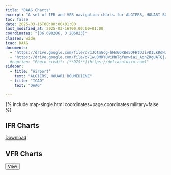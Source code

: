 ```yaml
---
title: "DAAG Charts"
excerpt: "A set of IFR and VFR navigation charts for ALGIERS, HOUARI BOUMEDIENE Airport"
toc: false
date: 2025-03-16T00:00:00+01:00
last_modified_at: 2025-03-16T00:00:00+01:00
coordinates: "[36.698286, 3.206823]"
classes: wide
icao: DAAG 
documents:
  - "https://drive.google.com/file/d/1JQtnGcg-hHs6ORBe5QFHtDJivDILkRdH/view"
  - "https://drive.google.com/file/d/1wu0MRYUViMnTgfenwiai_AqnZRgUATQj/view"
  #caption: "Photo credit: [**DZS**](https://deltazulusim.com)"
sidebar:
  - title: "Airport"
    text: "ALGIERS, HOUARI BOUMEDIENE"
  - title: "ICAO"
    text: "DAAG"

---
```


{% include map-single.html coordinates=page.coordinates military=false %}

## IFR Charts

<a href="https://deltazulusim.short.gy/charts/{{ page.icao | downcase }}" class="btn btn--success">
    <i class="fas fa-download"></i> Download
</a>

## VFR Charts

<button id="togglePdfButton" class="btn btn--success"><i class="fas fa-eye"></i> View</button>

<div id="pdfContainer" class="pdf-container" style="display: none;">
    <button id="prevDoc" class="prev-doc btn btn-secondary">Previous Document</button>
    <button id="nextDoc" class="next-doc btn btn-secondary">Next Document</button>
    <p class="loading-text">Loading PDF...</p>
    <div id="pdfViewer" class="pdf-scroll-container"></div>
</div>

<style>
    .pdf-container {
        margin-top: 10px;
        position: relative;
    }
    
    .pdf-scroll-container {
        overflow-y: auto;
        height: 600px;
        border: 1px solid #ddd;
        padding: 0;
        margin: 0;
        background-color: #f8f8f8;
        position: relative;
    }

    .open-external {
        position: absolute;
        top: 10px;
        right: 10px;
        font-size: 20px;
        color: #007bff;
        cursor: pointer;
        text-decoration: none;
        background: white;
        padding: 5px;
        border-radius: 5px;
        box-shadow: 0px 2px 4px rgba(0,0,0,0.2);
    }
</style>

<script>
document.addEventListener("DOMContentLoaded", function () {
    var pdfjsLib = window['pdfjs-dist/build/pdf'];
    pdfjsLib.GlobalWorkerOptions.workerSrc = "https://cdnjs.cloudflare.com/ajax/libs/pdf.js/2.16.105/pdf.worker.min.js";

    // ✅ Extracting the URLs dynamically from Jekyll YAML data
    var pdfUrls = [
        {% for doc in page.documents %}
            "{{ doc }}"{% unless forloop.last %}, {% endunless %}
        {% endfor %}
    ];

    var currentIndex = 0;
    var toggleButton = document.getElementById("togglePdfButton");
    var pdfContainer = document.getElementById("pdfContainer");
    var pdfViewer = document.getElementById("pdfViewer");
    var loadingText = document.querySelector(".loading-text");
    var prevDocBtn = document.getElementById("prevDoc");
    var nextDocBtn = document.getElementById("nextDoc");

    let pdfLoadingTask = null;
    let renderTask = null;
    let isLoading = false;

    function disableButtonsForTwoSeconds() {
        toggleButton.disabled = true;
        prevDocBtn.disabled = true;
        nextDocBtn.disabled = true;

        setTimeout(() => {
            toggleButton.disabled = false;
            prevDocBtn.disabled = (currentIndex === 0);
            nextDocBtn.disabled = (currentIndex === pdfUrls.length - 1);
        }, 2000);
    }

    async function loadPDF(pdfUrl) {
        disableButtonsForTwoSeconds();
        pdfViewer.innerHTML = "";
        loadingText.style.display = "block";

        try {
            if (pdfUrl.includes("drive.google.com")) {
                let fileId = pdfUrl.match(/\/d\/(.*?)\//);
                if (fileId) {
                    pdfUrl = `https://drive.google.com/file/d/${fileId[1]}/preview`;
                }

                let iframe = document.createElement("iframe");
                iframe.src = pdfUrl;
                iframe.width = "100%";
                iframe.height = "600px";
                iframe.style.border = "none";

                pdfViewer.appendChild(iframe);
                loadingText.style.display = "none";
                return;
            }

            pdfLoadingTask = pdfjsLib.getDocument({ url: pdfUrl });
            let pdfDoc = await pdfLoadingTask.promise;
            loadingText.style.display = "none";

            let page = await pdfDoc.getPage(1);
            let scale = 1.5;
            let viewport = page.getViewport({ scale: scale });

            let canvas = document.createElement("canvas");
            canvas.width = viewport.width;
            canvas.height = viewport.height;
            pdfViewer.appendChild(canvas);

            let ctx = canvas.getContext("2d");
            let renderContext = {
                canvasContext: ctx,
                viewport: viewport
            };

            renderTask = page.render(renderContext);
            await renderTask.promise;

        } catch (error) {
            console.error("Error loading PDF:", error);
            loadingText.textContent = "Failed to load PDF. Click View again.";
        }
    }

    prevDocBtn.addEventListener("click", function () {
        if (!isLoading && currentIndex > 0) {
            currentIndex--;
            disableButtonsForTwoSeconds();
            loadPDF(pdfUrls[currentIndex]);
        }
    });

    nextDocBtn.addEventListener("click", function () {
        if (!isLoading && currentIndex < pdfUrls.length - 1) {
            currentIndex++;
            disableButtonsForTwoSeconds();
            loadPDF(pdfUrls[currentIndex]);
        }
    });

    toggleButton.addEventListener("click", function () {
        disableButtonsForTwoSeconds();
        let icon = this.querySelector("i");
        let textNode = this.querySelector("span"); // Target the span for text

        if (pdfContainer.style.display === "block") {
            pdfContainer.style.display = "none";
            icon.classList.remove("fa-eye-slash");
            icon.classList.add("fa-eye");
            textNode.textContent = " View";
            toggleButton.classList.remove("btn-danger");
            toggleButton.classList.add("btn-success");
        } else {
            pdfContainer.style.display = "block";
            loadPDF(pdfUrls[currentIndex]);
            icon.classList.remove("fa-eye");
            icon.classList.add("fa-eye-slash");
            textNode.textContent = " Close";
            toggleButton.classList.remove("btn-success");
            toggleButton.classList.add("btn-danger");
        }
    });

    prevDocBtn.disabled = (currentIndex === 0);
    nextDocBtn.disabled = (currentIndex === pdfUrls.length - 1);
});
</script>


